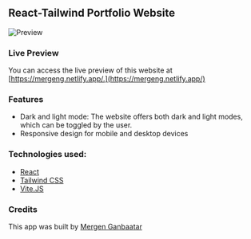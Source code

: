 ## React-Tailwind Portfolio Website
![Preview](https://user-images.githubusercontent.com/110077044/219799030-7825117d-1bdb-4d1c-a3a5-62fc8b8de91a.jpg)

### Live Preview
You can access the live preview of this website at [https://mergeng.netlify.app/.](https://mergeng.netlify.app/)

### Features
- Dark and light mode: The website offers both dark and light modes, which can be toggled by the user.
- Responsive design for mobile and desktop devices

### Technologies used:
- [React](https://reactjs.org/)
- [Tailwind CSS](https://tailwindcss.com/)
- [Vite.JS](https://vitejs.org/)

### Credits
This app was built by [Mergen Ganbaatar](https://github.com/e-mergen-c)
